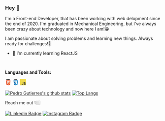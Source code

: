 ### Hey 👋

I'm a Front-end Developer, that has been working with web delopment since the end of 2020. I'm graduated in Mechanical Engineering, but I've always been crazy about technology and now here I am!😁

I am passionate about solving problems and learning new things. Always ready for challenges!🚀

- 🌱 I’m currently learning ReactJS

<br>

**Languages and Tools:**  

<code><img height="20" src="https://raw.githubusercontent.com/github/explore/80688e429a7d4ef2fca1e82350fe8e3517d3494d/topics/html/html.png"></code>
<code><img height="20" src="https://raw.githubusercontent.com/github/explore/80688e429a7d4ef2fca1e82350fe8e3517d3494d/topics/css/css.png"></code>
<code><img height="20" src="https://raw.githubusercontent.com/github/explore/80688e429a7d4ef2fca1e82350fe8e3517d3494d/topics/javascript/javascript.png"></code>

<div>

[![Pedro Gutierres's github stats](https://github-readme-stats.vercel.app/api?username=pedrogutierresbr&show_icons=true&theme=radical&bg_color=30,0d0d0d,191919&title_color=fff&text_color=fff&icon_color=79ff97)](https://github.com/anuraghazra/github-readme-stats)
[![Top Langs](https://github-readme-stats.vercel.app/api/top-langs/?username=pedrogutierresbr&layout=compact&theme=radical&bg_color=30,0d0d0d,191919&title_color=fff&text_color=fff&icon_color=79ff97)](https://github.com/anuraghazra/github-readme-stats)
</div>

Reach me out 👇🏼 <br><br>
[![Linkedin Badge](https://img.shields.io/badge/-LinkedIn-blue?style=flat-square&logo=Linkedin&logoColor=white&link=https://www.linkedin.com/in/pedro-gutierres/)](https://www.linkedin.com/in/pedro-gutierres/) [![Instagram Badge](https://img.shields.io/badge/-Instagram-red?style=flat-square&logo=Instagram&logoColor=white&link=https://https://www.instagram.com/pegutierres/)](https://www.instagram.com/pegutierres/) 


<!--
**pedrogutierresbr/pedrogutierresbr** is a ✨ _special_ ✨ repository because its `README.md` (this file) appears on your GitHub profile.

Here are some ideas to get you started:

- 🔭 I’m currently working on ...
- 🌱 I’m currently learning ...
- 👯 I’m looking to collaborate on ...
- 🤔 I’m looking for help with ...
- 💬 Ask me about ...
- 📫 How to reach me: ...
- 😄 Pronouns: ...
- ⚡ Fun fact: ...
-->
